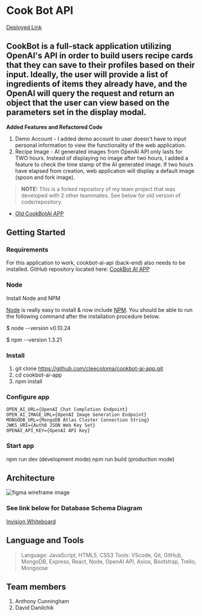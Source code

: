 # Cook Bot API
[Deployed Link]()
## CookBot is a full-stack application utilizing OpenAI's API in order to build users recipe cards that they can save to their profiles based on their input. Ideally, the user will provide a list of ingredients of items they already have, and the OpenAI will query the request and return an object that the user can view based on the parameters set in the display modal.

**Added Features and Refactored Code**
1. Demo Account - I added demo account to user doesn't have to input personal information to view the functionality of the web application.
2. Recipe Image - AI generated images from OpenAI API only lasts for TWO hours. Instead of displaying no image after two hours, I added a feature to check the time stamp of the AI generated image. If two hours have elapsed from creation, web application will display a default image (spoon and fork image).

> **NOTE:** This is a forked repository of my team project that was developed with 2 other teammates. See below for old version of code/repository.
* [Old CookBotAI APP](https://github.com/CookBotAI/cook-bot-app)

## Getting Started

### Requirements

For this application to work, cookbot-ai-api (back-end) also needs to be installed. GitHub repository located here: 
[CookBot AI APP](https://github.com/cleecoloma/cookbot-ai-app)

### Node

Install Node and NPM

[Node](http://nodejs.org/) is really easy to install & now include [NPM](https://npmjs.org/).
You should be able to run the following command after the installation procedure
below.

$ node --version
v0.10.24

$ npm --version
1.3.21

### Install

1. git clone https://github.com/cleecoloma/cookbot-ai-app.git
2. cd cookbot-ai-app
3. npm install

### Configure app

```text
OPEN_AI_URL={OpenAI Chat Completion Endpoint}
OPEN_AI_IMAGE_URL={OpenAI Image Generation Endpoint}
MONGODB_URL={MongoDB Atlas Cluster Connection String}
JWKS_URI={Auth0 JSON Web Key Set}
OPENAI_API_KEY={OpenAI API Key}
```

### Start app

npm run dev (development mode)
npm run build (production mode)


## Architecture
![figma wireframe image](https://github.com/CookBotAI/cook-bot-app/assets/53655406/e47ceb9f-bb96-458f-921f-59c713052e38)

### See link below for Database Schema Diagram
[Invision Whiteboard](https://codepeoples.invisionapp.com/freehand/Code-301-Project-WSprYFpy9?inviteToken=022587-dfbf0397de430aaecb044f49649ae883)

## Language and Tools
> Language: JavaScript, HTML5, CSS3
> Tools: VScode, Git, GitHub, MongoDB, Express, React, Node, OpenAI API, Axios, Bootstrap, Trello, Mongoose

## Team members
1. Anthony Cunningham
2. David Danilchik

